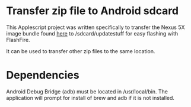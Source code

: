 # Transfer zip file to Android sdcard

This Applescript project was written specifically to transfer the Nexus 5X image bundle found [here](https://developers.google.com/android/images) to /sdcard/updatestuff for easy flashing with FlashFire.

It can be used to transfer other zip files to the same location.

# Dependencies

Android Debug Bridge (adb) must be located in /usr/local/bin. The application will prompt for install of brew and adb if it is not installed.

